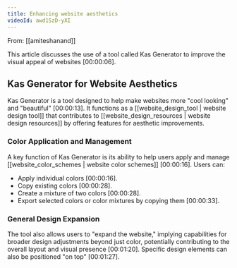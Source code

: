 ```yaml
---
title: Enhancing website aesthetics
videoId: awd1SzD-yXI
---
```


From: [[amiteshanand]] <br/> 

This article discusses the use of a tool called Kas Generator to improve the visual appeal of websites <a class="yt-timestamp" data-t="00:00:06">[00:00:06]</a>.

## Kas Generator for Website Aesthetics

Kas Generator is a tool designed to help make websites more "cool looking" and "beautiful" <a class="yt-timestamp" data-t="00:00:13">[00:00:13]</a>. It functions as a [[website_design_tool | website design tool]] that contributes to [[website_design_resources | website design resources]] by offering features for aesthetic improvements.

### Color Application and Management

A key function of Kas Generator is its ability to help users apply and manage [[website_color_schemes | website color schemes]] <a class="yt-timestamp" data-t="00:00:16">[00:00:16]</a>. Users can:
*   Apply individual colors <a class="yt-timestamp" data-t="00:00:16">[00:00:16]</a>.
*   Copy existing colors <a class="yt-timestamp" data-t="00:00:28">[00:00:28]</a>.
*   Create a mixture of two colors <a class="yt-timestamp" data-t="00:00:28">[00:00:28]</a>.
*   Export selected colors or color mixtures by copying them <a class="yt-timestamp" data-t="00:00:33">[00:00:33]</a>.

### General Design Expansion

The tool also allows users to "expand the website," implying capabilities for broader design adjustments beyond just color, potentially contributing to the overall layout and visual presence <a class="yt-timestamp" data-t="00:01:20">[00:01:20]</a>. Specific design elements can also be positioned "on top" <a class="yt-timestamp" data-t="00:01:27">[00:01:27]</a>.